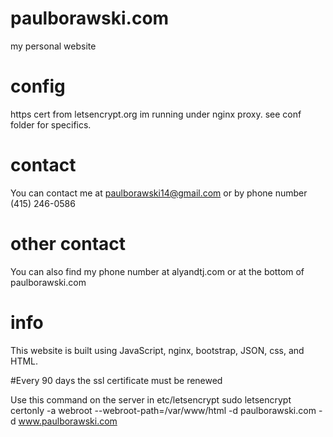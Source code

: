 # paulborawski.com

my personal website

# config
https cert from letsencrypt.org
im running under nginx proxy. see conf folder for specifics.

# contact
You can contact me at paulborawski14@gmail.com or by phone number (415) 246-0586

# other contact
You can also find my phone number at alyandtj.com or at the bottom of paulborawski.com

# info
This website is built using JavaScript, nginx, bootstrap, JSON, css, and HTML.

#Every 90 days the ssl certificate must be renewed

Use this command on the server in etc/letsencrypt
sudo letsencrypt certonly -a webroot --webroot-path=/var/www/html -d paulborawski.com -d www.paulborawski.com

